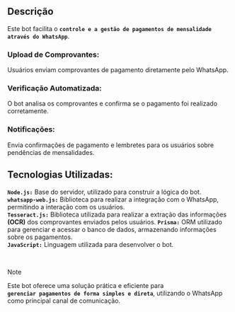 ## Descrição
Este bot facilita o **`controle e a gestão de pagamentos de mensalidade através do WhatsApp`**.

### Upload de Comprovantes: 
Usuários enviam comprovantes de pagamento diretamente pelo WhatsApp.
### Verificação Automatizada: 
O bot analisa os comprovantes e confirma se o pagamento foi realizado corretamente.
### Notificações: 
Envia confirmações de pagamento e lembretes para os usuários sobre pendências de mensalidades.

## Tecnologias Utilizadas:

**`Node.js:`** Base do servidor, utilizado para construir a lógica do bot. <br>
**`whatsapp-web.js:`** Biblioteca para realizar a integração com o WhatsApp, permitindo a interação com os usuários. <br>
**`Tesseract.js:`** Biblioteca utilizada para realizar a extração das informações **(OCR)** dos comprovantes enviados pelos usuários.
**`Prisma:`** ORM utilizado para gerenciar e acessar o banco de dados, armazenando informações sobre os pagamentos. <br>
**`JavaScript:`** Linguagem utilizada para desenvolver o bot.

<br>

> [!NOTE]
> Este bot oferece uma solução prática e eficiente para <br> **`gerenciar
> pagamentos de forma simples e direta`**, utilizando o
> WhatsApp <br> como principal canal de comunicação.
